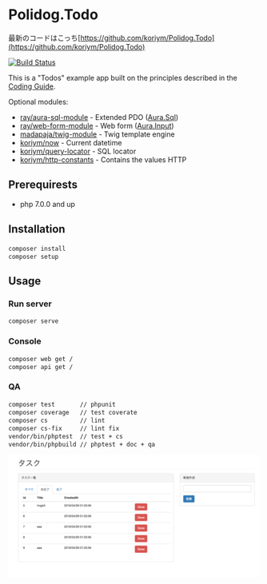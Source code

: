 # Polidog.Todo

最新のコードはこっち[https://github.com/koriym/Polidog.Todo](https://github.com/koriym/Polidog.Todo)



[![Build Status](https://travis-ci.org/polidog/Polidog.Todo.svg?branch=master)](https://travis-ci.org/polidog/Polidog.Todo)

This is a "Todos" example app built on the principles described in the [Coding Guide](http://bearsunday.github.io/manuals/1.0/en/coding-guide.html). 

Optional modules:

  * [ray/aura-sql-module](https://github.com/ray-di/Ray.AuraSqlModule) - Extended PDO ([Aura.Sql](https://github.com/auraphp/Aura.Sql))
  * [ray/web-form-module](https://github.com/ray-di/Ray.WebFormModule) - Web form ([Aura.Input](https://github.com/auraphp/Aura.Input))
  * [madapaja/twig-module](https://github.com/madapaja/Madapaja.TwigModule) - Twig template engine
  * [koriym/now](https://github.com/koriym/Koriym.Now) - Current datetime
  * [koriym/query-locator](https://github.com/koriym/Koriym.QueryLocator) - SQL locator
  * [koriym/http-constants](https://github.com/koriym/Koriym.HttpConstants) - Contains the values HTTP

## Prerequirests

  * php 7.0.0 and up

## Installation

    composer install
    composer setup

## Usage

### Run server

    composer serve

### Console

    composer web get /
    composer api get /

### QA

    composer test       // phpunit
    composer coverage   // test coverate
    composer cs         // lint
    composer cs-fix     // lint fix
    vendor/bin/phptest  // test + cs
    vendor/bin/phpbuild // phptest + doc + qa

![](/docs/bear.png)
